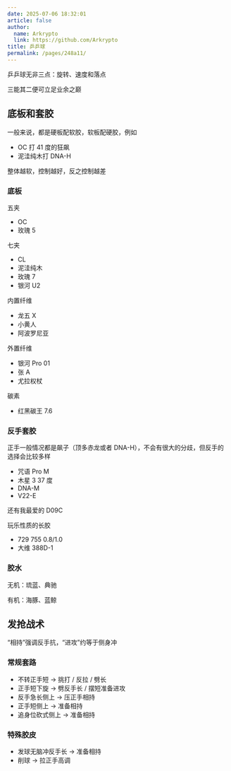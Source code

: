 ```yaml
---
date: 2025-07-06 18:32:01
article: false
author: 
  name: Arkrypto
  link: https://github.com/Arkrypto
title: 乒乒球
permalink: /pages/248a11/
---
```


乒乒球无非三点：旋转、速度和落点

三能其二便可立足业余之巅

## 底板和套胶

一般来说，都是硬板配软胶，软板配硬胶，例如

- OC 打 41 度的狂飙
- 泥洼纯木打 DNA-H

整体越软，控制越好，反之控制越差

### 底板

五夹

- OC
- 玫瑰 5

七夹

- CL
- 泥洼纯木
- 玫瑰 7
- 银河 U2

内置纤维

- 龙五 X
- 小黄人
- 阿波罗尼亚

外置纤维

- 银河 Pro 01
- 张 A
- 尤拉权杖

碳素

- 红黑碳王 7.6

### 反手套胶

正手一般情况都是飙子（顶多赤龙或者 DNA-H），不会有很大的分歧，但反手的选择会比较多样

- 咒语 Pro M
- 木星 3 37 度
- DNA-M
- V22-E

还有我最爱的 D09C

玩乐性质的长胶

- 729 755 0.8/1.0
- 大维 388D-1

### 胶水

无机：琉蓝、典驰

有机：海豚、蓝鲸

## 发抢战术

“相持”强调反手抗，“进攻”约等于侧身冲

### 常规套路

- 不转正手短 → 挑打 / 反拉 / 劈长
- 正手短下旋 → 劈反手长 / 摆短准备进攻
- 反手急长侧上 → 压正手相持
- 正手短侧上 → 准备相持
- 追身位砍式侧上 → 准备相持

### 特殊胶皮

- 发球无脑冲反手长 → 准备相持
- 削球 → 拉正手高调
